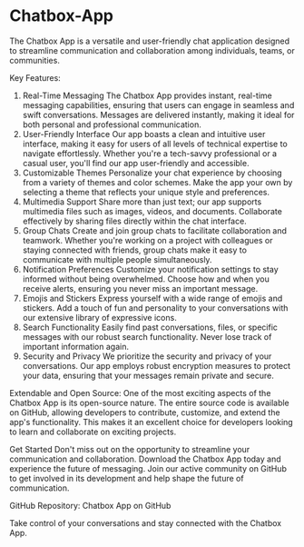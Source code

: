 # Chatbox-App
The Chatbox App is a versatile and user-friendly chat application designed to streamline communication and collaboration among individuals, teams, or communities. 


Key Features:

1. Real-Time Messaging
The Chatbox App provides instant, real-time messaging capabilities, ensuring that users can engage in seamless and swift conversations. Messages are delivered instantly, making it ideal for both personal and professional communication.
2. User-Friendly Interface
Our app boasts a clean and intuitive user interface, making it easy for users of all levels of technical expertise to navigate effortlessly. Whether you're a tech-savvy professional or a casual user, you'll find our app user-friendly and accessible.
3. Customizable Themes
Personalize your chat experience by choosing from a variety of themes and color schemes. Make the app your own by selecting a theme that reflects your unique style and preferences.
4. Multimedia Support
Share more than just text; our app supports multimedia files such as images, videos, and documents. Collaborate effectively by sharing files directly within the chat interface.
5. Group Chats
Create and join group chats to facilitate collaboration and teamwork. Whether you're working on a project with colleagues or staying connected with friends, group chats make it easy to communicate with multiple people simultaneously.
6. Notification Preferences
Customize your notification settings to stay informed without being overwhelmed. Choose how and when you receive alerts, ensuring you never miss an important message.
7. Emojis and Stickers
Express yourself with a wide range of emojis and stickers. Add a touch of fun and personality to your conversations with our extensive library of expressive icons.
8. Search Functionality
Easily find past conversations, files, or specific messages with our robust search functionality. Never lose track of important information again.
9. Security and Privacy
We prioritize the security and privacy of your conversations. Our app employs robust encryption measures to protect your data, ensuring that your messages remain private and secure.


Extendable and Open Source:
One of the most exciting aspects of the Chatbox App is its open-source nature. The entire source code is available on GitHub, allowing developers to contribute, customize, and extend the app's functionality. This makes it an excellent choice for developers looking to learn and collaborate on exciting projects.

Get Started
Don't miss out on the opportunity to streamline your communication and collaboration. Download the Chatbox App today and experience the future of messaging. Join our active community on GitHub to get involved in its development and help shape the future of communication.

GitHub Repository: Chatbox App on GitHub

Take control of your conversations and stay connected with the Chatbox App.
